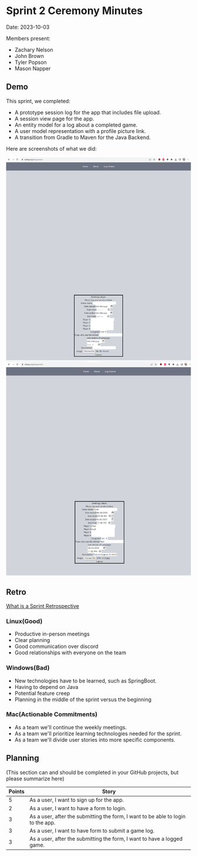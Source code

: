 # Sprint 2 Ceremony Minutes
  
Date: 2023-10-03

Members present:

* Zachary Nelson
* John Brown
* Tyler Popson
* Mason Napper
  
## Demo

This sprint, we completed:

* A prototype session log for the app that includes file upload.
* A session view page for the app.
* An entity model for a log about a completed game.
* A user model representation with a profile picture link.
* A transition from Gradle to Maven for the Java Backend.

Here are screenshots of what we did:

![Form View](/doc/images/SessionView.PNG?raw=true)
![Form](doc/images/Statego3.PNG?raw=true)

## Retro

[What is a Sprint Retrospective](https://www.scrum.org/resources/what-is-a-sprint-retrospective)

### Linux(Good)

* Productive in-person meetings
* Clear planning
* Good communication over discord
* Good relationships with everyone on the team

### Windows(Bad)

* New technologies have to be learned, such as SpringBoot.
* Having to depend on Java
* Potential feature creep
* Planning in the middle of the sprint versus the beginning

### Mac(Actionable Commitments)


* As a team we'll continue the weekly meetings.
* As a team we'll prioritize learning technologies needed for the sprint.
* As a team we'll divide user stories into more specific components.

## Planning

(This section can and should be completed in your GitHub projects, but please summarize here)

Points | Story
-------|--------
5      | As a user, I want to sign up for the app.
2      | As a user, I want to have a form to login.
3      | As a user, after the submitting the form, I want to be able to login to the app.
3      | As a user, I want to have form to submit a game log.
3      | As a user, after the submitting the form, I want to have a logged game.

